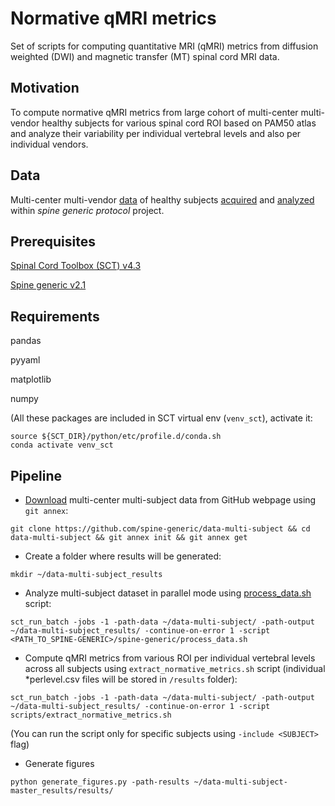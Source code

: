 # Normative qMRI metrics

Set of scripts for computing quantitative MRI (qMRI) metrics from diffusion weighted (DWI) and magnetic transfer (MT) spinal cord MRI data.

## Motivation

To compute normative qMRI metrics from large cohort of multi-center multi-vendor healthy subjects for various spinal cord ROI based on PAM50 atlas and analyze their variability per individual vertebral levels and also per individual vendors.

## Data 

Multi-center multi-vendor [data](https://spine-generic.readthedocs.io/en/latest/index.html) of healthy subjects [acquired](https://osf.io/tt4z9/) and [analyzed](https://spine-generic.readthedocs.io/en/latest/documentation.html#getting-started) within _spine generic protocol_ project.

## Prerequisites
[Spinal Cord Toolbox (SCT) v4.3](https://github.com/neuropoly/spinalcordtoolbox)

[Spine generic v2.1](https://github.com/sct-pipeline/spine-generic)

## Requirements

pandas

pyyaml

matplotlib

numpy

(All these packages are included in SCT virtual env (`venv_sct`), activate it:

```
source ${SCT_DIR}/python/etc/profile.d/conda.sh
conda activate venv_sct
```

## Pipeline
- [Download](https://github.com/spine-generic/data-multi-subject#download) multi-center multi-subject data from GitHub webpage using ``git annex``:

`git clone https://github.com/spine-generic/data-multi-subject && cd data-multi-subject && git annex init && git annex get`

- Create a folder where results will be generated:

`mkdir ~/data-multi-subject_results`

- Analyze multi-subject dataset in parallel mode using [process_data.sh](https://github.com/spine-generic/spine-generic/blob/master/process_data.sh) script:

`sct_run_batch -jobs -1 -path-data ~/data-multi-subject/ -path-output ~/data-multi-subject_results/ -continue-on-error 1 -script <PATH_TO_SPINE-GENERIC>/spine-generic/process_data.sh`

- Compute qMRI metrics from various ROI per individual vertebral levels across all subjects using `extract_normative_metrics.sh` script (individual \*perlevel.csv files will be stored in `/results` folder):

`sct_run_batch -jobs -1 -path-data ~/data-multi-subject/ -path-output ~/data-multi-subject_results/ -continue-on-error 1 -script scripts/extract_normative_metrics.sh`

(You can run the script only for specific subjects using `-include <SUBJECT>` flag)

- Generate figures

`python generate_figures.py -path-results ~/data-multi-subject-master_results/results/`
